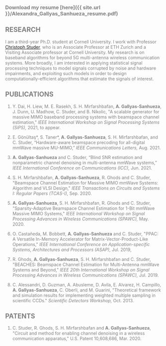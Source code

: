 <span style="color: grey;">

### Download  my resume [here]({{ site.url }}/Alexandra_Gallyas_Sanhueza_resume.pdf)

## RESEARCH

I am a third-year Ph.D. student at Cornell University. I work with Professor [Christoph Studer](http://vip.ece.cornell.edu), who is an Associate Professor at ETH Zurich and a Visiting Associate professor at Cornell University. My research is on baseband algorithms for beyond 5G multi-antenna wireless communication systems. More broadly, I am interested in applying statistical signal processing techniques to model signals corrupted by noise and hardware impairments, and exploiting such models in order to design computationally-efficient algorithms that estimate the signals of interest.

## PUBLICATIONS

1. Y. Dai, H. Liew, M. E. Rasekh, S. H. Mirfarshbafan, **A. Gallyas-Sanhueza**, J. Dunn, U. Madhow, C. Studer, and B. Nikolic, 
"A scalable generator for massive MIMO baseband processing systems with beamspace channel estimation,"
*IEEE International Workshop on Signal Processing Systems (SiPS),* 2021, to appear.

1. E. Gönültaş\*, S. Taner\*, **A. Gallyas-Sanhueza**, S. H. Mirfarshbafan, and C. Studer, 
“Hardware-aware beamspace precoding for all-digital mmWave massive MU-MIMO,”
*IEEE Communications Letters,* Aug. 2021.

1. **A. Gallyas-Sanhueza** and C. Studer, 
“Blind SNR estimation and nonparametric channel denoising in multi-antenna mmWave systems,”
*IEEE International Conference on Communications (ICC),* Jun. 2021.

1. S. H. Mirfarshbafan, **A. Gallyas-Sanhueza**, R. Ghods and C. Studer, 
"Beamspace Channel Estimation for Massive MIMO mmWave Systems: Algorithm and VLSI Design," 
*IEEE Transactions on Circuits and Systems I: Regular Papers (TCAS-I),* Sep. 2020. 

1. **A. Gallyas-Sanhueza**, S. H. Mirfarshbafan, R. Ghods and C. Studer, 
"Sparsity-Adaptive Beamspace Channel Estimation for 1-Bit mmWave Massive MIMO Systems," 
*IEEE International Workshop on Signal Processing Advances in Wireless Communications (SPAWC),* May. 2020.

1. O. Castañeda, M. Bobbett, **A. Gallyas-Sanhueza** and C. Studer, 
"PPAC: A Versatile In-Memory Accelerator for Matrix-Vector-Product-Like Operations,"
*IEEE International Conference on Application-specific Systems, Architectures and Processors (ASAP),* Jul. 2019,

1. R. Ghods, **A. Gallyas-Sanhueza**, S. H. Mirfarshbafan and C. Studer, 
"BEACHES: Beamspace Channel Estimation for Multi-Antenna mmWave Systems and Beyond," 
*IEEE 20th International Workshop on Signal Processing Advances in Wireless Communications (SPAWC),* Jul. 2019.

1. C. Alessandri, D. Guzman, A. Abusleme, D. Avila, E. Alvarez, H. Campillo, **A. Gallyas-Sanhueza**, C. Oberli, and M. Guarini, 
"Theoretical framework and simulation results for implementing weighted multiple sampling in scientific CCDs." 
*Scientific Detectors Workshop,* Oct. 2013.

## PATENTS

1. C. Studer, R. Ghods, S. H. Mirfarshbafan and **A. Gallyas-Sanhueza**, 
"Circuit and method for enabling channel denoising in a wireless communication apparatus," 
U.S. Patent 10,608,686, Mar. 2020.
